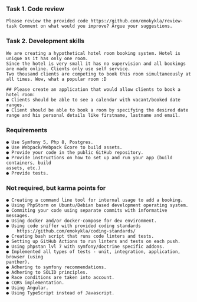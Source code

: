 ### Task 1. Code review
    Please review the provided code https://github.com/emokykla/review-task Comment on what would you improve? Argue your suggestions.

### Task 2. Development skills

    We are creating a hypothetical hotel room booking system. Hotel is unique as it has only one room.
    Since the hotel is very small it has no supervision and all bookings are made online. Clients only use self service.
    Two thousand clients are competing to book this room simultaneously at all times. Wow, what a popular room :D

    ## Please create an application that would allow clients to book a hotel room:
    ● Clients should be able to see a calendar with vacant/booked date ranges.
    ● Client should be able to book a room by specifying the desired date range and his personal details like firstname, lastname and email.

### Requirements

    ● Use Symfony 5, Php 8, Postgres.
    ● Use Webpack/Webpack Ecore to build assets.
    ● Provide your code in the public GitHub repository.
    ● Provide instructions on how to set up and run your app (build containers, build
    assets, etc.)
    ● Provide tests.

### Not required, but karma points for

    ● Creating a command line tool for internal usage to add a booking.
    ● Using PhpStorm on Ubuntu/Debian based development operating system.
    ● Commiting your code using separate commits with informative messages.
    ● Using docker and/or docker-compose for dev environment.
    ● Using code sniffer with provided coding standards
        https://github.com/emokykla/coding-standards/
    ● Creating bash script that runs code linters and tests.
    ● Setting up GitHub Actions to run linters and tests on each push.
    ● Using phpstan lvl 7 with symfony/doctrine specific addons.
    ● Implemented all types of tests - unit, integration, application, browser (using
    panther).
    ● Adhering to symfony recommendations.
    ● Adhering to SOLID principles.
    ● Race conditions are taken into account.
    ● CQRS implementation.
    ● Using Angular.
    ● Using TypeScript instead of Javascript.